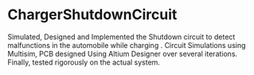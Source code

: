 # ChargerShutdownCircuit
Simulated, Designed and Implemented the Shutdown circuit to detect malfunctions in 
the automobile while charging . Circuit Simulations using Multisim, PCB designed Using Altium Designer over several iterations. Finally, tested rigorously on the actual system.
